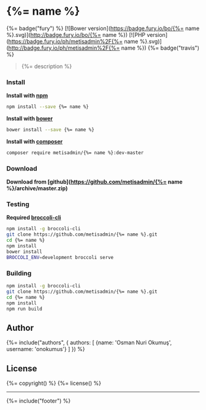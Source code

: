 # {%= name %}
{%= badge("fury") %} [![Bower version](https://badge.fury.io/bo/{%= name %}.svg)](http://badge.fury.io/bo/{%= name %}) [![PHP version](https://badge.fury.io/ph/metisadmin%2F{%= name %}.svg)](http://badge.fury.io/ph/metisadmin%2F{%= name %}) {%= badge("travis") %}

> {%= description %}

### Install

**Install with [npm](https://www.npmjs.com)**

```bash
npm install --save {%= name %}
```

**Install with [bower](http://bower.io/)**

```bash
bower install --save {%= name %}
```

**Install with [composer](https://getcomposer.org/)**

```bash
composer require metisadmin/{%= name %}:dev-master
```
### Download
**Download from [github](https://github.com/metisadmin/{%= name %}/archive/master.zip)**

### Testing

**Required [broccoli-cli](https://github.com/broccolijs/broccoli-cli)**

```bash
npm install -g broccoli-cli
git clone https://github.com/metisadmin/{%= name %}.git
cd {%= name %}
npm install
bower install
BROCCOLI_ENV=development broccoli serve
```

### Building

```bash
npm install -g broccoli-cli
git clone https://github.com/metisadmin/{%= name %}.git
cd {%= name %}
npm install
npm run build
```

## Author
{%= include("authors", {
  authors: [
    {name: 'Osman Nuri Okumuş', username: 'onokumus'}
  ]
}) %}

## License
{%= copyright() %}
{%= license() %}

***

{%= include("footer") %}

